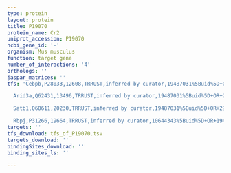 ```yaml
---
type: protein
layout: protein
title: P19070
protein_name: Cr2
uniprot_accession: P19070
ncbi_gene_id: '-'
organism: Mus musculus
function: target gene
number_of_interactions: '4'
orthologs: ''
jaspar_matrices: ''
tfs: 'Cebpb,P28033,12608,TRRUST,inferred by curator,19487031%5Buid%5D+OR+29087512%5Buid%5D,Yes

  Arid3a,Q62431,13496,TRRUST,inferred by curator,19487031%5Buid%5D+OR+29087512%5Buid%5D,Yes

  Satb1,Q60611,20230,TRRUST,inferred by curator,19487031%5Buid%5D+OR+29087512%5Buid%5D,Yes

  Rbpj,P31266,19664,TRRUST,inferred by curator,10644343%5Buid%5D+OR+19487031%5Buid%5D+OR+29087512%5Buid%5D,Yes'
targets: ''
tfs_download: tfs_of_P19070.tsv
targets_download: ''
bindingSites_download: ''
binding_sites_ls: ''

---
```

